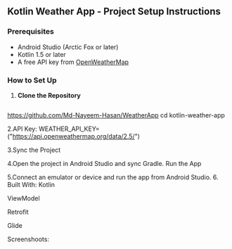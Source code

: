 ## Kotlin Weather App - Project Setup Instructions


### Prerequisites

- Android Studio (Arctic Fox or later)
- Kotlin 1.5 or later
- A free API key from [OpenWeatherMap](https://openweathermap.org/api)

###  How to Set Up

1. **Clone the Repository**
   ```bash
https://github.com/Md-Nayeem-Hasan/WeatherApp
cd kotlin-weather-app

2.API Key:
WEATHER_API_KEY=("https://api.openweathermap.org/data/2.5/")

3.Sync the Project

4.Open the project in Android Studio and sync Gradle.
Run the App

5.Connect an emulator or device and run the app from Android Studio.
6. Built With:
Kotlin

ViewModel

Retrofit

Glide

Screenshoots:
